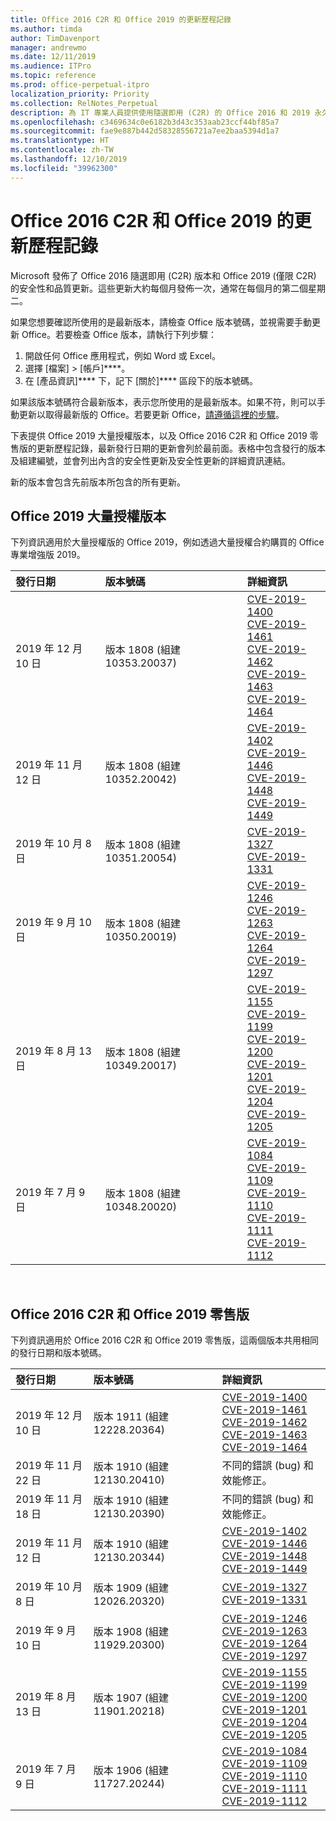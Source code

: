 ```yaml
---
title: Office 2016 C2R 和 Office 2019 的更新歷程記錄
ms.author: timda
author: TimDavenport
manager: andrewmo
ms.date: 12/11/2019
ms.audience: ITPro
ms.topic: reference
ms.prod: office-perpetual-itpro
localization_priority: Priority
ms.collection: RelNotes_Perpetual
description: 為 IT 專業人員提供使用隨選即用 (C2R) 的 Office 2016 和 2019 永久版本的更新歷程記錄
ms.openlocfilehash: c3469634c0e6182b3d43c353aab23ccf44bf85a7
ms.sourcegitcommit: fae9e887b442d58328556721a7ee2baa5394d1a7
ms.translationtype: HT
ms.contentlocale: zh-TW
ms.lasthandoff: 12/10/2019
ms.locfileid: "39962300"
---
```

# <a name="update-history-for-office-2016-c2r-and-office-2019"></a>Office 2016 C2R 和 Office 2019 的更新歷程記錄

Microsoft 發佈了 Office 2016 隨選即用 (C2R) 版本和 Office 2019 (僅限 C2R) 的安全性和品質更新。這些更新大約每個月發佈一次，通常在每個月的第二個星期二。

如果您想要確認所使用的是最新版本，請檢查 Office 版本號碼，並視需要手動更新 Office。若要檢查 Office 版本，請執行下列步驟：

  1.    開啟任何 Office 應用程式，例如 Word 或 Excel。
  2.    選擇 [檔案] > [帳戶]****。
  3.    在 [產品資訊]**** 下，記下 [關於]**** 區段下的版本號碼。

如果該版本號碼符合最新版本，表示您所使用的是最新版本。如果不符，則可以手動更新以取得最新版的 Office。若要更新 Office，[請遵循這裡的步驟](https://support.office.com/article/2ab296f3-7f03-43a2-8e50-46de917611c5)。


下表提供 Office 2019 大量授權版本，以及 Office 2016 C2R 和 Office 2019 零售版的更新歷程記錄，最新發行日期的更新會列於最前面。表格中包含發行的版本及組建編號，並會列出內含的安全性更新及安全性更新的詳細資訊連結。

新的版本會包含先前版本所包含的所有更新。

## <a name="volume-licensed-versions-of-office-2019"></a>Office 2019 大量授權版本
下列資訊適用於大量授權版的 Office 2019，例如透過大量授權合約購買的 Office 專業增強版 2019。

|**發行日期**|**版本號碼**|**詳細資訊**|
|:-----|:-----|:-----|
|2019 年 12 月 10 日   |版本 1808 (組建 10353.20037)  |[CVE-2019-1400](https://portal.msrc.microsoft.com/zh-TW/security-guidance/advisory/CVE-2019-1400) <br/> [CVE-2019-1461](https://portal.msrc.microsoft.com/zh-TW/security-guidance/advisory/CVE-2019-1461) <br/> [CVE-2019-1462](https://portal.msrc.microsoft.com/zh-TW/security-guidance/advisory/CVE-2019-1462) <br/> [CVE-2019-1463](https://portal.msrc.microsoft.com/zh-TW/security-guidance/advisory/CVE-2019-1463) <br/> [CVE-2019-1464](https://portal.msrc.microsoft.com/zh-TW/security-guidance/advisory/CVE-2019-1464) <br/> |
|2019 年 11 月 12 日   |版本 1808 (組建 10352.20042)  |[CVE-2019-1402](https://portal.msrc.microsoft.com/zh-TW/security-guidance/advisory/CVE-2019-1402) <br/> [CVE-2019-1446](https://portal.msrc.microsoft.com/zh-TW/security-guidance/advisory/CVE-2019-1446) <br/> [CVE-2019-1448](https://portal.msrc.microsoft.com/zh-TW/security-guidance/advisory/CVE-2019-1448) <br/> [CVE-2019-1449](https://portal.msrc.microsoft.com/zh-TW/security-guidance/advisory/CVE-2019-1449) <br/>  |
|2019 年 10 月 8 日   |版本 1808 (組建 10351.20054)  |[CVE-2019-1327](https://portal.msrc.microsoft.com/zh-TW/security-guidance/advisory/CVE-2019-1327) <br/> [CVE-2019-1331](https://portal.msrc.microsoft.com/zh-TW/security-guidance/advisory/CVE-2019-1331) <br/> |
|2019 年 9 月 10 日   |版本 1808 (組建 10350.20019)  |[CVE-2019-1246](https://portal.msrc.microsoft.com/zh-TW/security-guidance/advisory/CVE-2019-1246) <br/> [CVE-2019-1263](https://portal.msrc.microsoft.com/zh-TW/security-guidance/advisory/CVE-2019-1263) <br/> [CVE-2019-1264](https://portal.msrc.microsoft.com/zh-TW/security-guidance/advisory/CVE-2019-1264) <br/> [CVE-2019-1297](https://portal.msrc.microsoft.com/zh-TW/security-guidance/advisory/CVE-2019-1297) <br/>  |
|2019 年 8 月 13 日   |版本 1808 (組建 10349.20017)  |[CVE-2019-1155](https://portal.msrc.microsoft.com/zh-TW/security-guidance/advisory/CVE-2019-1155) <br/> [CVE-2019-1199](https://portal.msrc.microsoft.com/zh-TW/security-guidance/advisory/CVE-2019-1199) <br/> [CVE-2019-1200](https://portal.msrc.microsoft.com/zh-TW/security-guidance/advisory/CVE-2019-1200) <br/> [CVE-2019-1201](https://portal.msrc.microsoft.com/zh-TW/security-guidance/advisory/CVE-2019-1201) <br/> [CVE-2019-1204](https://portal.msrc.microsoft.com/zh-TW/security-guidance/advisory/CVE-2019-1204) <br/> [CVE-2019-1205](https://portal.msrc.microsoft.com/zh-TW/security-guidance/advisory/CVE-2019-1205) <br/>  |
|2019 年 7 月 9 日   |版本 1808 (組建 10348.20020)  |[CVE-2019-1084](https://portal.msrc.microsoft.com/zh-TW/security-guidance/advisory/CVE-2019-1084) <br/> [CVE-2019-1109](https://portal.msrc.microsoft.com/zh-TW/security-guidance/advisory/CVE-2019-1109) <br/> [CVE-2019-1110](https://portal.msrc.microsoft.com/zh-TW/security-guidance/advisory/CVE-2019-1110) <br/> [CVE-2019-1111](https://portal.msrc.microsoft.com/zh-TW/security-guidance/advisory/CVE-2019-1111) <br/> [CVE-2019-1112](https://portal.msrc.microsoft.com/zh-TW/security-guidance/advisory/CVE-2019-1112) <br/>|





<br/>

## <a name="retail-versions-of-office-2016-c2r-and-office-2019"></a>Office 2016 C2R 和 Office 2019 零售版
下列資訊適用於 Office 2016 C2R 和 Office 2019 零售版，這兩個版本共用相同的發行日期和版本號碼。

|**發行日期**|**版本號碼**|**詳細資訊**|
|:-----|:-----|:-----|
|2019 年 12 月 10 日   |版本 1911 (組建 12228.20364)  |[CVE-2019-1400](https://portal.msrc.microsoft.com/zh-TW/security-guidance/advisory/CVE-2019-1400) <br/> [CVE-2019-1461](https://portal.msrc.microsoft.com/zh-TW/security-guidance/advisory/CVE-2019-1461) <br/> [CVE-2019-1462](https://portal.msrc.microsoft.com/zh-TW/security-guidance/advisory/CVE-2019-1462) <br/> [CVE-2019-1463](https://portal.msrc.microsoft.com/zh-TW/security-guidance/advisory/CVE-2019-1463) <br/> [CVE-2019-1464](https://portal.msrc.microsoft.com/zh-TW/security-guidance/advisory/CVE-2019-1464) <br/> |
|2019 年 11 月 22 日   |版本 1910 (組建 12130.20410)  |不同的錯誤 (bug) 和效能修正。<br/>  |
|2019 年 11 月 18 日   |版本 1910 (組建 12130.20390)  |不同的錯誤 (bug) 和效能修正。<br/>  |
|2019 年 11 月 12 日   |版本 1910 (組建 12130.20344)  |[CVE-2019-1402](https://portal.msrc.microsoft.com/zh-TW/security-guidance/advisory/CVE-2019-1402) <br/> [CVE-2019-1446](https://portal.msrc.microsoft.com/zh-TW/security-guidance/advisory/CVE-2019-1446) <br/> [CVE-2019-1448](https://portal.msrc.microsoft.com/zh-TW/security-guidance/advisory/CVE-2019-1448) <br/> [CVE-2019-1449](https://portal.msrc.microsoft.com/zh-TW/security-guidance/advisory/CVE-2019-1449) <br/>  |
|2019 年 10 月 8 日   |版本 1909 (組建 12026.20320)  |[CVE-2019-1327](https://portal.msrc.microsoft.com/zh-TW/security-guidance/advisory/CVE-2019-1327) <br/> [CVE-2019-1331](https://portal.msrc.microsoft.com/zh-TW/security-guidance/advisory/CVE-2019-1331) <br/> |
|2019 年 9 月 10 日   |版本 1908 (組建 11929.20300)  |[CVE-2019-1246](https://portal.msrc.microsoft.com/zh-TW/security-guidance/advisory/CVE-2019-1246) <br/> [CVE-2019-1263](https://portal.msrc.microsoft.com/zh-TW/security-guidance/advisory/CVE-2019-1263) <br/> [CVE-2019-1264](https://portal.msrc.microsoft.com/zh-TW/security-guidance/advisory/CVE-2019-1264) <br/> [CVE-2019-1297](https://portal.msrc.microsoft.com/zh-TW/security-guidance/advisory/CVE-2019-1297) <br/>  |
|2019 年 8 月 13 日   |版本 1907 (組建 11901.20218)  |[CVE-2019-1155](https://portal.msrc.microsoft.com/zh-TW/security-guidance/advisory/CVE-2019-1155) <br/> [CVE-2019-1199](https://portal.msrc.microsoft.com/zh-TW/security-guidance/advisory/CVE-2019-1199) <br/> [CVE-2019-1200](https://portal.msrc.microsoft.com/zh-TW/security-guidance/advisory/CVE-2019-1200) <br/> [CVE-2019-1201](https://portal.msrc.microsoft.com/zh-TW/security-guidance/advisory/CVE-2019-1201) <br/> [CVE-2019-1204](https://portal.msrc.microsoft.com/zh-TW/security-guidance/advisory/CVE-2019-1204) <br/> [CVE-2019-1205](https://portal.msrc.microsoft.com/zh-TW/security-guidance/advisory/CVE-2019-1205) <br/>  |
|2019 年 7 月 9 日   |版本 1906 (組建 11727.20244)  |[CVE-2019-1084](https://portal.msrc.microsoft.com/zh-TW/security-guidance/advisory/CVE-2019-1084) <br/> [CVE-2019-1109](https://portal.msrc.microsoft.com/zh-TW/security-guidance/advisory/CVE-2019-1109) <br/> [CVE-2019-1110](https://portal.msrc.microsoft.com/zh-TW/security-guidance/advisory/CVE-2019-1110) <br/> [CVE-2019-1111](https://portal.msrc.microsoft.com/zh-TW/security-guidance/advisory/CVE-2019-1111) <br/> [CVE-2019-1112](https://portal.msrc.microsoft.com/zh-TW/security-guidance/advisory/CVE-2019-1112) <br/>|





